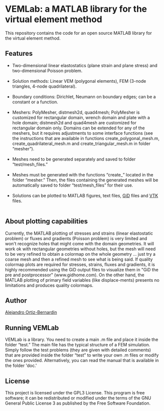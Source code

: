 # VEMLab: a MATLAB library for the virtual element method

This repository contains the code for an open source MATLAB library for the virtual element method.
<h2>Features</h2>
<ul><li> Two-dimensional linear elastostatics (plane strain and plane stress) and two-dimensional Poisson problem.</li>
    <li> Solution methods: Linear VEM (polygonal elements), FEM (3-node triangles, 4-node quadrilateral).</li>
    <li> Boundary conditions: Dirichlet, Neumann on boundary edges; can be a constant or a function.</li>  
    <li> Meshers: PolyMesher, distmesh2d, quad4mesh; PolyMesher is customized for rectangular domain, wrench domain and plate with a hole domain; distmesh2d and quad4mesh are customized for rectangular domain only. Domains can be extended for any of the meshers, but it requires adjustments to some interface functions (see the instructions that are available in functions create_polygonal_mesh.m, create_quadrilateral_mesh.m and create_triangular_mesh.m in folder “mesher”).</li>  
    <li> Meshes need to be generated separately and saved to folder “test/mesh_files.”</li>
    <li> Meshes must be generated with the functions “create_” located in the folder “mesher.” Then, the files containing the generated meshes will be automatically saved to folder “test/mesh_files” for their use.</li> 
    <li> Solutions can be plotted to MATLAB figures, text files, <a href="https://www.gidhome.com/">GiD</a> files and <a href="https://www.vtk.org/">VTK</a> files.</li>  
</ul>
<h2>About plotting capabilities</h2>
<a>Currently, the MATLAB plotting of stresses and strains (linear elastostatic problem) or fluxes and gradients (Poisson problem) is very limited and won't recognize holes that might come with the domain geometries. It will work ok with rectangular geometries without holes, but the mesh will need to be very refined to obtain a colormap on the whole geometry ... just try a coarse mesh and then a refined mesh to see what is being said.
If quality colormap plots are required for stresses, strains, fluxes and gradients, it is highly recommended using the GiD output files to visualize them in "GiD the pre and postprocessor" (www.gidhome.com).<a/>
<a>On the other hand, the MATLAB plotting of primary field variables (like displace-ments) presents no limitations and produces quality colormaps.<a/>
<h2>Author</h2>
<a href="https://github.com/aaortizb">Alejandro Ortiz-Bernardin</a>
<h2>Running VEMLab</h2>
<a>VEMLab is a library. You need to create a main .m file and place it inside the folder “test.” The main file has the typical structure of a FEM simulation. Simply follow the test problems (they are given with detailed comments) that are provided inside the folder “test” to write your own .m files or modify the ones provided. Alternatively, you can read the manual that is available in the folder 'doc.'</a>
<h2>License</h2>
<a>This project is licensed under the GPL3 License. This program is free software; it can be redistributed or modified under the terms of the GNU General Public License 3 as published by the Free Software Foundation.<a/>
